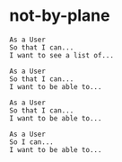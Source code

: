 # not-by-plane


```
As a User
So that I can...
I want to see a list of...
```
```
As a User
So that I can...
I want to be able to...
```
```
As a User 
So that I can...
I want to be able to...
```
```
As a User
So I can...
I want to be able to...
```
